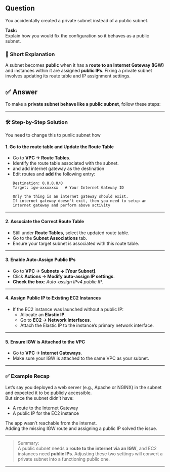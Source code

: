 ## Question  
You accidentally created a private subnet instead of a public subnet.  

**Task:**  
Explain how you would fix the configuration so it behaves as a public subnet.

### 📝 Short Explanation  
A subnet becomes **public** when it has a **route to an Internet Gateway (IGW)** and instances within it are assigned **public IPs**. Fixing a private subnet involves updating its route table and IP assignment settings.

## ✅ Answer  

To make a **private subnet behave like a public subnet**, follow these steps:

---

### 🛠️ Step-by-Step Solution
You need to change this to punlic subnet how

#### 1. **Go to the route table and Update the Route Table**
- Go to **VPC → Route Tables**.
- Identify the route table associated with the subnet.
- and add internet gateway as the destination
- Edit routes and **add** the following entry:
  ```text
  Destination: 0.0.0.0/0
  Target: igw-xxxxxxxx   # Your Internet Gateway ID

  Only the thing is an internet gateway should exist.
  If internet gateway doesn't exit, then you need to setup an internet gateway and perform above activity
  ```

---

#### 2. **Associate the Correct Route Table**
- Still under **Route Tables**, select the updated route table.
- Go to the **Subnet Associations** tab.
- Ensure your target subnet is associated with this route table.

---

#### 3. **Enable Auto-Assign Public IPs**
- Go to **VPC → Subnets → [Your Subnet]**.
- Click **Actions → Modify auto-assign IP settings**.
- **Check the box**: _Auto-assign IPv4 public IP_.

---

#### 4. **Assign Public IP to Existing EC2 Instances**
- If the EC2 instance was launched without a public IP:
  - Allocate an **Elastic IP**.
  - Go to **EC2 → Network Interfaces**.
  - Attach the Elastic IP to the instance’s primary network interface.

---

#### 5. **Ensure IGW is Attached to the VPC**
- Go to **VPC → Internet Gateways**.
- Make sure your IGW is attached to the same VPC as your subnet.

---

### ✅ Example Recap

Let’s say you deployed a web server (e.g., Apache or NGINX) in the subnet and expected it to be publicly accessible.  
But since the subnet didn’t have:
- A route to the Internet Gateway  
- A public IP for the EC2 instance  

The app wasn’t reachable from the internet.  
Adding the missing IGW route and assigning a public IP solved the issue.

---

> Summary:  
> A public subnet needs a **route to the internet via an IGW**, and EC2 instances need **public IPs**. Adjusting these two settings will convert a private subnet into a functioning public one.

---
